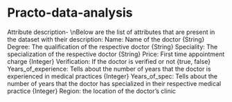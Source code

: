 # Practo-data-analysis
Attribute description-
\nBelow are the list of attributes that are present in the dataset with their description:
Name: Name of the doctor {String}
Degree: The qualification of the respective doctor {String}
Speciality: The specialization of the respective doctor {String}
Price: First time appointment charge {Integer}
Verification: If the doctor is verified or not {true, false}
Years_of_experience: Tells about the number of years that the doctor is experienced in medical practices {Integer}
Years_of_spec: Tells about the number of years that the doctor has specialized in their respective medical practice {Integer}
Region: the location of the doctor’s clinic
